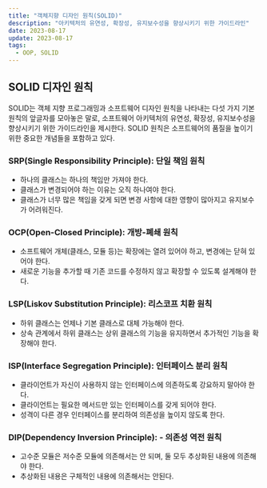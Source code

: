 ```yaml
---
title: "객체지향 디자인 원칙(SOLID)"
description: "아키텍처의 유연성, 확장성, 유지보수성을 향상시키기 위한 가이드라인"
date: 2023-08-17
update: 2023-08-17
tags:
  - OOP, SOLID
---
```


## SOLID 디자인 원칙

SOLID는 객체 지향 프로그래밍과 소프트웨어 디자인 원칙을 나타내는 다섯 가지 기본 원칙의 앞글자를 모아놓은 말로, 소프트웨어 아키텍처의 유연성, 확장성, 유지보수성을 향상시키기 위한 가이드라인을 제시한다. SOLID 원칙은 소프트웨어의 품질을 높이기 위한 중요한 개념들을 포함하고 있다.

### SRP(Single Responsibility Principle): 단일 책임 원칙

* 하나의 클래스는 하나의 책임만 가져야 한다.
* 클래스가 변경되어야 하는 이유는 오직 하나여야 한다.
* 클래스가 너무 많은 책임을 갖게 되면 변경 사항에 대한 영향이 많아지고 유지보수가 어려워진다.

### OCP(Open-Closed Principle): 개방-폐쇄 원칙

* 소프트웨어 개체(클래스, 모듈 등)는 확장에는 열려 있어야 하고, 변경에는 닫혀 있어야 한다.
* 새로운 기능을 추가할 때 기존 코드를 수정하지 않고 확장할 수 있도록 설계해야 한다.

### LSP(Liskov Substitution Principle): 리스코프 치환 원칙

* 하위 클래스는 언제나 기본 클래스로 대체 가능해야 한다.
* 상속 관계에서 하위 클래스는 상위 클래스의 기능을 유지하면서 추가적인 기능을 확장해야 한다.

### ISP(Interface Segregation Principle): 인터페이스 분리 원칙

* 클라이언트가 자신이 사용하지 않는 인터페이스에 의존하도록 강요하지 말아야 한다.
* 클라이언트는 필요한 메서드만 있는 인터페이스를 갖게 되어야 한다.
* 성격이 다른 경우 인터페이스를 분리하여 의존성을 높이지 않도록 한다.

### DIP(Dependency Inversion Principle): - 의존성 역전 원칙

* 고수준 모듈은 저수준 모듈에 의존해서는 안 되며, 둘 모두 추상화된 내용에 의존해야 한다.
* 추상화된 내용은 구체적인 내용에 의존해서는 안된다.
